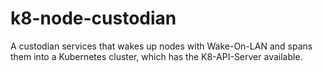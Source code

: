 # k8-node-custodian
A custodian services that wakes up nodes with Wake-On-LAN and spans them into a Kubernetes cluster, which has the K8-API-Server available.
